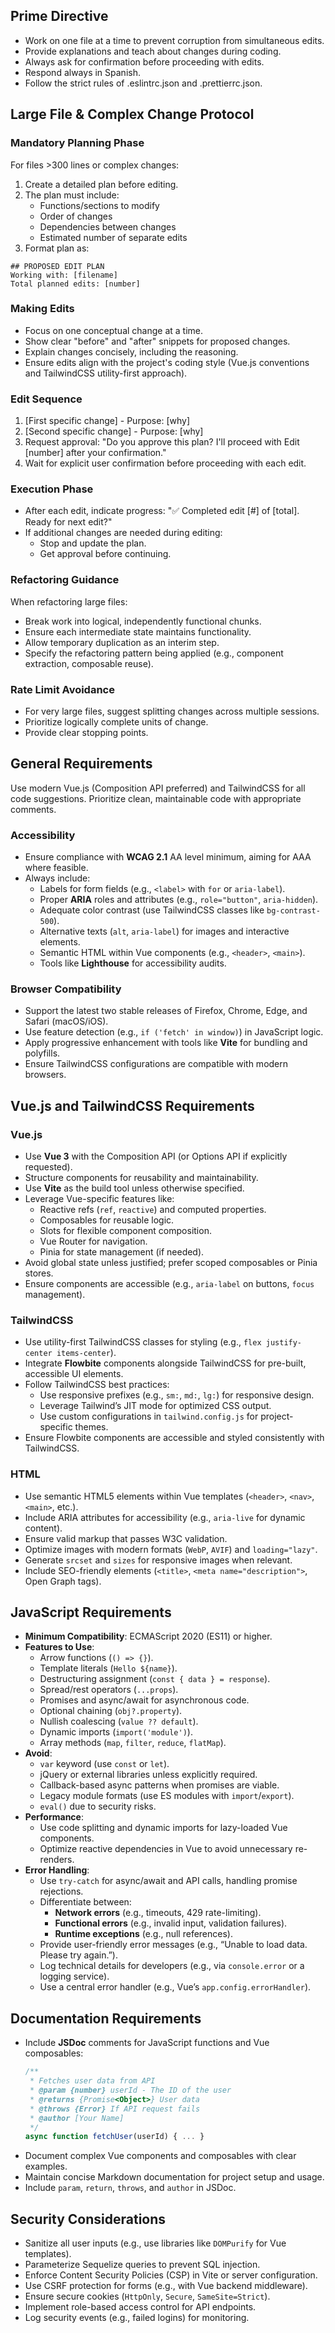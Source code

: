 ## Prime Directive
- Work on one file at a time to prevent corruption from simultaneous edits.
- Provide explanations and teach about changes during coding.
- Always ask for confirmation before proceeding with edits.
- Respond always in Spanish.
- Follow the strict rules of .eslintrc.json and .prettierrc.json.

## Large File & Complex Change Protocol

### Mandatory Planning Phase
For files >300 lines or complex changes:
1. Create a detailed plan before editing.
2. The plan must include:
   - Functions/sections to modify
   - Order of changes
   - Dependencies between changes
   - Estimated number of separate edits
3. Format plan as:
```
## PROPOSED EDIT PLAN
Working with: [filename]
Total planned edits: [number]
```

### Making Edits
- Focus on one conceptual change at a time.
- Show clear "before" and "after" snippets for proposed changes.
- Explain changes concisely, including the reasoning.
- Ensure edits align with the project's coding style (Vue.js conventions and TailwindCSS utility-first approach).

### Edit Sequence
1. [First specific change] - Purpose: [why]
2. [Second specific change] - Purpose: [why]
3. Request approval: "Do you approve this plan? I'll proceed with Edit [number] after your confirmation."
4. Wait for explicit user confirmation before proceeding with each edit.

### Execution Phase
- After each edit, indicate progress: "✅ Completed edit [#] of [total]. Ready for next edit?"
- If additional changes are needed during editing:
  - Stop and update the plan.
  - Get approval before continuing.

### Refactoring Guidance
When refactoring large files:
- Break work into logical, independently functional chunks.
- Ensure each intermediate state maintains functionality.
- Allow temporary duplication as an interim step.
- Specify the refactoring pattern being applied (e.g., component extraction, composable reuse).

### Rate Limit Avoidance
- For very large files, suggest splitting changes across multiple sessions.
- Prioritize logically complete units of change.
- Provide clear stopping points.

## General Requirements
Use modern Vue.js (Composition API preferred) and TailwindCSS for all code suggestions. Prioritize clean, maintainable code with appropriate comments.

### Accessibility
- Ensure compliance with **WCAG 2.1** AA level minimum, aiming for AAA where feasible.
- Always include:
  - Labels for form fields (e.g., `<label>` with `for` or `aria-label`).
  - Proper **ARIA** roles and attributes (e.g., `role="button"`, `aria-hidden`).
  - Adequate color contrast (use TailwindCSS classes like `bg-contrast-500`).
  - Alternative texts (`alt`, `aria-label`) for images and interactive elements.
  - Semantic HTML within Vue components (e.g., `<header>`, `<main>`).
  - Tools like **Lighthouse** for accessibility audits.

### Browser Compatibility
- Support the latest two stable releases of Firefox, Chrome, Edge, and Safari (macOS/iOS).
- Use feature detection (e.g., `if ('fetch' in window)`) in JavaScript logic.
- Apply progressive enhancement with tools like **Vite** for bundling and polyfills.
- Ensure TailwindCSS configurations are compatible with modern browsers.

## Vue.js and TailwindCSS Requirements

### Vue.js
- Use **Vue 3** with the Composition API (or Options API if explicitly requested).
- Structure components for reusability and maintainability.
- Use **Vite** as the build tool unless otherwise specified.
- Leverage Vue-specific features like:
  - Reactive refs (`ref`, `reactive`) and computed properties.
  - Composables for reusable logic.
  - Slots for flexible component composition.
  - Vue Router for navigation.
  - Pinia for state management (if needed).
- Avoid global state unless justified; prefer scoped composables or Pinia stores.
- Ensure components are accessible (e.g., `aria-label` on buttons, `focus` management).

### TailwindCSS
- Use utility-first TailwindCSS classes for styling (e.g., `flex justify-center items-center`).
- Integrate **Flowbite** components alongside TailwindCSS for pre-built, accessible UI elements.
- Follow TailwindCSS best practices:
  - Use responsive prefixes (e.g., `sm:`, `md:`, `lg:`) for responsive design.
  - Leverage Tailwind’s JIT mode for optimized CSS output.
  - Use custom configurations in `tailwind.config.js` for project-specific themes.
- Ensure Flowbite components are accessible and styled consistently with TailwindCSS.

### HTML
- Use semantic HTML5 elements within Vue templates (`<header>`, `<nav>`, `<main>`, etc.).
- Include ARIA attributes for accessibility (e.g., `aria-live` for dynamic content).
- Ensure valid markup that passes W3C validation.
- Optimize images with modern formats (`WebP`, `AVIF`) and `loading="lazy"`.
- Generate `srcset` and `sizes` for responsive images when relevant.
- Include SEO-friendly elements (`<title>`, `<meta name="description">`, Open Graph tags).

## JavaScript Requirements
- **Minimum Compatibility**: ECMAScript 2020 (ES11) or higher.
- **Features to Use**:
  - Arrow functions (`() => {}`).
  - Template literals (`Hello ${name}`).
  - Destructuring assignment (`const { data } = response`).
  - Spread/rest operators (`...props`).
  - Promises and async/await for asynchronous code.
  - Optional chaining (`obj?.property`).
  - Nullish coalescing (`value ?? default`).
  - Dynamic imports (`import('module')`).
  - Array methods (`map`, `filter`, `reduce`, `flatMap`).
- **Avoid**:
  - `var` keyword (use `const` or `let`).
  - jQuery or external libraries unless explicitly required.
  - Callback-based async patterns when promises are viable.
  - Legacy module formats (use ES modules with `import`/`export`).
  - `eval()` due to security risks.
- **Performance**:
  - Use code splitting and dynamic imports for lazy-loaded Vue components.
  - Optimize reactive dependencies in Vue to avoid unnecessary re-renders.
- **Error Handling**:
  - Use `try-catch` for async/await and API calls, handling promise rejections.
  - Differentiate between:
    - **Network errors** (e.g., timeouts, 429 rate-limiting).
    - **Functional errors** (e.g., invalid input, validation failures).
    - **Runtime exceptions** (e.g., null references).
  - Provide user-friendly error messages (e.g., “Unable to load data. Please try again.”).
  - Log technical details for developers (e.g., via `console.error` or a logging service).
  - Use a central error handler (e.g., Vue’s `app.config.errorHandler`).

## Documentation Requirements
- Include **JSDoc** comments for JavaScript functions and Vue composables:
  ```javascript
  /**
   * Fetches user data from API
   * @param {number} userId - The ID of the user
   * @returns {Promise<Object>} User data
   * @throws {Error} If API request fails
   * @author [Your Name]
   */
  async function fetchUser(userId) { ... }
  ```
- Document complex Vue components and composables with clear examples.
- Maintain concise Markdown documentation for project setup and usage.
- Include `param`, `return`, `throws`, and `author` in JSDoc.

## Security Considerations
- Sanitize all user inputs (e.g., use libraries like `DOMPurify` for Vue templates).
- Parameterize Sequelize queries to prevent SQL injection.
- Enforce Content Security Policies (CSP) in Vite or server configuration.
- Use CSRF protection for forms (e.g., with Vue backend middleware).
- Ensure secure cookies (`HttpOnly`, `Secure`, `SameSite=Strict`).
- Implement role-based access control for API endpoints.
- Log security events (e.g., failed logins) for monitoring.